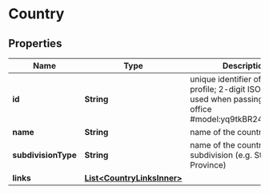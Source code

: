 

# Country


## Properties

| Name | Type | Description | Notes |
|------------ | ------------- | ------------- | -------------|
|**id** | **String** | unique identifier of the profile; 2-digit ISO code; used when passing home or office #model:yq9tkBR24wuBhzizY |  [optional] |
|**name** | **String** | name of the country |  [optional] |
|**subdivisionType** | **String** | name of the country&#39;s subdivision (e.g. State, Province) |  [optional] |
|**links** | [**List&lt;CountryLinksInner&gt;**](CountryLinksInner.md) |  |  [optional] |



